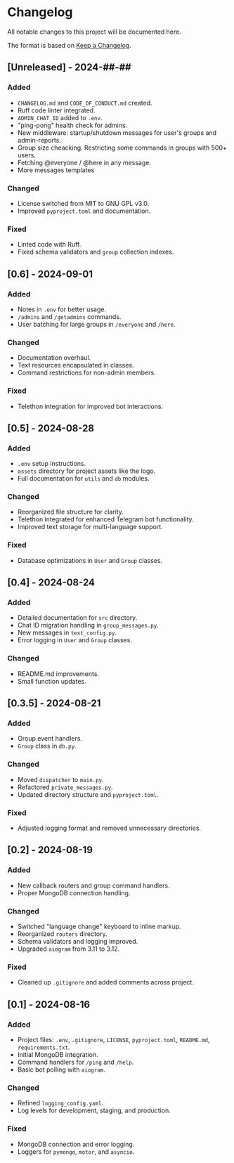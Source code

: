# Changelog
All notable changes to this project will be documented here.

The format is based on [Keep a Changelog](https://keepachangelog.com/en/1.0.0/).

## [Unreleased] - 2024-##-##
### Added
- `CHANGELOG.md` and `CODE_OF_CONDUCT.md` created.
- Ruff code linter integrated.
- `ADMIN_CHAT_ID` added to `.env`.
- "ping-pong" health check for admins.
- New middleware: startup/shutdown messages for user's groups and admin-reports.
- Group size cheacking. Restricting some commands in groups with 500+ users.
- Fetching @everyone / @here in any message.
- More messages templates
### Changed
- License switched from MIT to GNU GPL v3.0.
- Improved `pyproject.toml` and documentation.
### Fixed
- Linted code with Ruff.
- Fixed schema validators and `group` collection indexes.

## [0.6] - 2024-09-01
### Added
- Notes in `.env` for better usage.
- `/admins` and `/getadmins` commands.
- User batching for large groups in `/everyone` and `/here`.
### Changed
- Documentation overhaul.
- Text resources encapsulated in classes.
- Command restrictions for non-admin members.
### Fixed
- Telethon integration for improved bot interactions.

## [0.5] - 2024-08-28
### Added
- `.env` setup instructions.
- `assets` directory for project assets like the logo.
- Full documentation for `utils` and `db` modules.
### Changed
- Reorganized file structure for clarity.
- Telethon integrated for enhanced Telegram bot functionality.
- Improved text storage for multi-language support.
### Fixed
- Database optimizations in `User` and `Group` classes.

## [0.4] - 2024-08-24
### Added
- Detailed documentation for `src` directory.
- Chat ID migration handling in `group_messages.py`.
- New messages in `text_config.py`.
- Error logging in `User` and `Group` classes.
### Changed
- README.md improvements.
- Small function updates.

## [0.3.5] - 2024-08-21
### Added
- Group event handlers.
- `Group` class in `db.py`.
### Changed
- Moved `dispatcher` to `main.py`.
- Refactored `private_messages.py`.
- Updated directory structure and `pyproject.toml`.
### Fixed
- Adjusted logging format and removed unnecessary directories.

## [0.2] - 2024-08-19
### Added
- New callback routers and group command handlers.
- Proper MongoDB connection handling.
### Changed
- Switched "language change" keyboard to inline markup.
- Reorganized `routers` directory.
- Schema validators and logging improved.
- Upgraded `aiogram` from 3.11 to 3.12.
### Fixed
- Cleaned up `.gitignore` and added comments across project.

## [0.1] - 2024-08-16
### Added
- Project files: `.env`, `.gitignore`, `LICENSE`, `pyproject.toml`, `README.md`, `requirements.txt`.
- Initial MongoDB integration.
- Command handlers for `/ping` and `/help`.
- Basic bot polling with `aiogram`.
### Changed
- Refined `logging_config.yaml`.
- Log levels for development, staging, and production.
### Fixed
- MongoDB connection and error logging.
- Loggers for `pymongo`, `motor`, and `asyncio`.